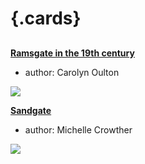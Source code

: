 <param ve-config 
       title="Places R-Z"
       banner="/images/banners/19c.jpg"
       layout="index">

# {.cards}

##
**[Ramsgate in the 19th century](/19c/19c-ramsgate/)**

- author: Carolyn Oulton

![](https://iiif.juncture-digital.org/thumbnail?url=https://stor.artstor.org/stor/09e1b362-e980-44dd-947b-801070eb499e)

**[Sandgate](/placesqz/sandgate-overview)**

- author: Michelle Crowther

![](https://iiif.juncture-digital.org/thumbnail?url=https://stor.artstor.org/stor/ea765a89-16c2-4c5c-8860-b0bc08f507d9)

